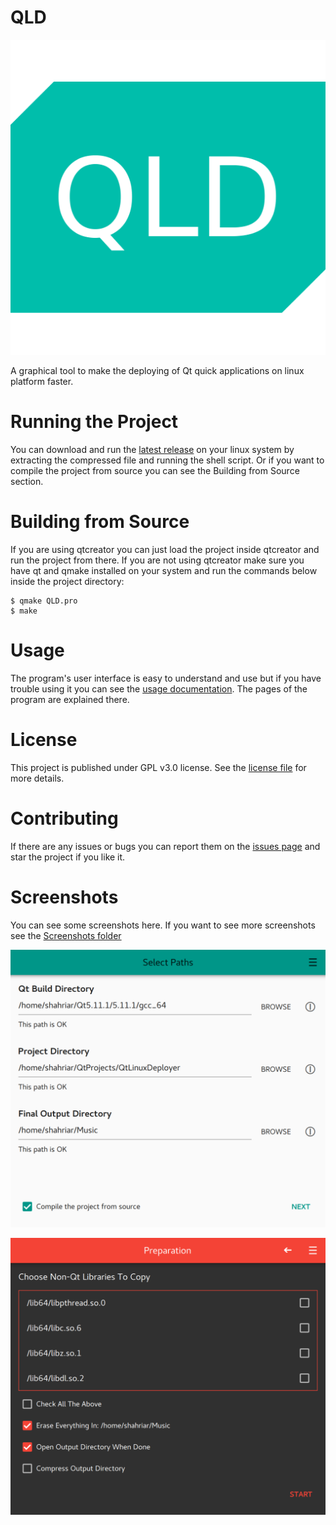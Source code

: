 # QLD
![Icon](Images/icon.png)

A graphical tool to make the deploying of Qt quick applications on linux platform faster.

# Running the Project
You can download and run the [latest release](https://github.com/ShahriarSS/QLD/releases) on your linux system by extracting the compressed file and running the shell script. Or if you want to compile the project from source you can see the Building from Source section.

# Building from Source
If you are using qtcreator you can just load the project inside qtcreator and run the project from there. If you are not using qtcreator make sure you have qt and qmake installed on your system and run the commands below inside the project directory:

``` shell
$ qmake QLD.pro
$ make
```

# Usage
The program's user interface is easy to understand and use but if you have trouble using it you can see the [usage documentation](../../wiki). The pages of the program are explained there.

# License
This project is published under GPL v3.0 license. See the [license file](LICENSE) for more details.

# Contributing
If there are any issues or bugs you can report them on the [issues page](https://github.com/ShahriarSS/QLD/issues) and star the project if you like it.

# Screenshots
You can see some screenshots here. If you want to see more screenshots see the [Screenshots folder](https://github.com/ShahriarSS/QLD/tree/master/Screenshots)

![screenshot1](Screenshots/screenshot1.png)

![screenshot2](Screenshots/screenshot7.png)
